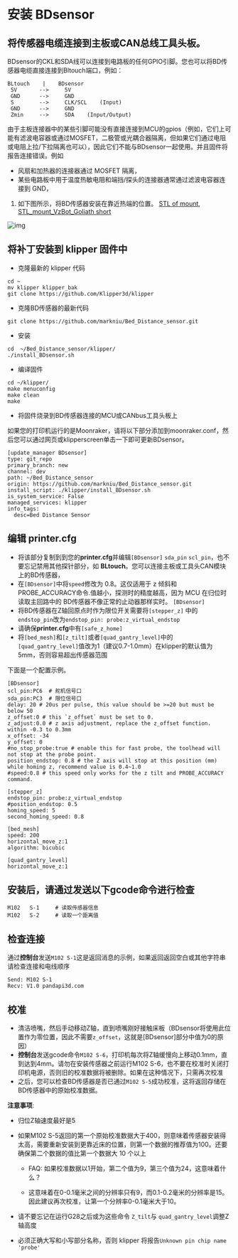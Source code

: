 # 安装  **BDsensor**

## 将传感器电缆连接到主板或CAN总线工具头板。

BDsensor的CKL和SDA线可以连接到电路板的任何GPIO引脚。您也可以将BD传感器电缆直接连接到Bltouch端口，例如：

```
BLtouch    |    BDsensor
 5V       -->     5V
 GND      -->     GND
 S        -->     CLK/SCL    (Input)
 GND      -->     GND
 Zmin     -->     SDA    (Input/Output) 
```

由于主板连接器中的某些引脚可能没有直接连接到MCU的gpios（例如，它们上可能有滤波电容器或通过MOSFET，二极管或光耦合器隔离，但如果它们通过电阻或电阻上拉/下拉隔离也可以），因此它们不能与BDsensor一起使用。并且固件将报告连接错误。例如

- 风扇和加热器的连接器通过 MOSFET 隔离，
- 某些电路板中用于温度热敏电阻和端挡/探头的连接器通常通过滤波电容器连接到 GND，

1. 如下图所示，将BD传感器安装在靠近热端的位置。 [STL of mount](https://www.thingiverse.com/thing:6098131),  [STL_mount_VzBot_Goliath short](https://discord.com/channels/829828765512106054/1163237892957671424)

![img](https://raw.githubusercontent.com/markniu/Bed_Distance_sensor/new/doc/images/Connection1.jpg)

## 将补丁安装到 klipper 固件中

- 克隆最新的 klipper 代码

```
cd ~
mv klipper klipper_bak
git clone https://github.com/Klipper3d/klipper
```

- 克隆BD传感器的最新代码

```
git clone https://github.com/markniu/Bed_Distance_sensor.git
```

- 安装

```
cd  ~/Bed_Distance_sensor/klipper/
./install_BDsensor.sh
```

- 编译固件

```
cd ~/klipper/
make menuconfig
make clean
make
```

- 将固件烧录到BD传感器连接的MCU或CANbus工具头板上

如果您的打印机运行的是Moonraker，请将以下部分添加到moonraker.conf，然后您可以通过网页或klipperscreen单击一下即可更新BDsensor。

```
[update_manager BDsensor]
type: git_repo
primary_branch: new
channel: dev
path: ~/Bed_Distance_sensor
origin: https://github.com/markniu/Bed_Distance_sensor.git
install_script: ./klipper/install_BDsensor.sh
is_system_service: False
managed_services: klipper
info_tags:
  desc=Bed Distance Sensor
```

## 编辑 printer.cfg

- 将该部分复制到到您的**printer.cfg**并编辑`[BDsensor]` `sda_pin`  `scl_pin`，也不要忘记禁用其他探针部分，如 **BLtouch**。您可以连接主板或工具头CAN模块上的BD传感器， 
- 在`[BDsensor]`中将`speed`修改为 0.8。这仅适用于 z 倾斜和PROBE_ACCURACY命令.值越小，探测时的精度越高，因为 MCU 在归位时读取主回路中的 BD传感器不像正常的止动器那样实时。 `[BDsensor]`
- 将BD传感器在Z轴回原点时作为限位开关需要将`[stepper_z]` 中的`endstop_pin`改为`endstop_pin: probe:z_virtual_endstop`
- 请确保**printer.cfg**中有`[safe_z_home]` 
- 将`[bed_mesh]`和`[z_tilt]`或者`[quad_gantry_level]`中的`[quad_gantry_level]`值改为1（建议0.7-1.0mm）在klipper的默认值为5mm，否则容易超出传感器范围

下面是一个配置示例。

```
[BDsensor] 
scl_pin:PC6  # 舵机信号口
sda_pin:PC3  # 限位信号口
delay: 20 # 20us per pulse, this value should be >=20 but must be below 50
z_offset:0 # this `z_offset` must be set to 0. 
z_adjust:0.0 # z axis adjustment, replace the z_offset function. within -0.3 to 0.3mm
x_offset: -34
y_offset: 0
#no_stop_probe:true # enable this for fast probe, the toolhead will not stop at the probe point.
position_endstop: 0.8 # the Z axis will stop at this position (mm) while homing z, recommend value is 0.4~1.0
#speed:0.8 # this speed only works for the z tilt and PROBE_ACCURACY command.

[stepper_z]
endstop_pin: probe:z_virtual_endstop 
#position_endstop: 0.5
homing_speed: 5
second_homing_speed: 0.8

[bed_mesh]
speed: 200
horizontal_move_z:1
algorithm: bicubic

[quad_gantry_level]
horizontal_move_z:1

```

## 安装后，请通过发送以下gcode命令进行检查

```
M102   S-1     # 读取传感器信息
M102   S-2     # 读取一个距离值
```

## 检查连接

通过**控制台**发送`M102 S-1`这是返回消息的示例，如果返回返回空白或其他字符串请检查连接和电线顺序

```
Send: M102 S-1
Recv: V1.0 pandapi3d.com
```

## 校准

- 清洁喷嘴，然后手动移动Z轴，直到喷嘴刚好接触床板（BDsensor将使用此位置作为零位置，因此不需要`z_offset`，这就是[BDsensor]部分中值为0的原因）
- **控制台**发送gcode命令`M102 S-6`，打印机每次将Z轴缓慢向上移动0.1mm，直到达到4mm。请勿在安装传感器之前运行M102 S-6，也不要在校准时关闭打印机电源，否则旧的校准数据将被删除。如果在这种情况下，只需再次校准
- 之后，您可以检查BD传感器是否已通过`M102 S-5`成功校准，这将返回存储在BD传感器中的原始校准数据。

**注意事项**:

- 归位Z轴速度最好是5

- 如果M102 S-5返回的第一个原始校准数据大于400，则意味着传感器安装得太高，需要重新安装到更靠近床的位置，则第一个数据的推荐值为100。还要确保第二个数据的值比第一个数据大 10 个以上

  - FAQ: 如果校准数据以1开始，第二个值为9，第三个值为24，这意味着什么？

  - 这意味着在0-0.1毫米之间的分辨率只有9，而0.1-0.2毫米的分辨率是15。因此建议再次校准，让第一个分辨率0-0.1毫米大于10。

- 请不要忘记在运行G28之后或为这些命令 `Z_tilt`与 `quad_gantry_level`调整Z轴高度

- 必须正确大写和小写部分名称，否则 klipper 将报告`Unknown pin chip name 'probe'`
